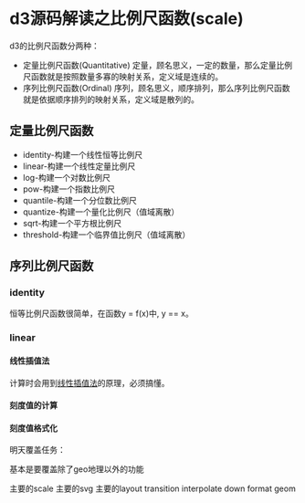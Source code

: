 # d3源码解读之比例尺函数(scale)

d3的比例尺函数分两种：
- 定量比例尺函数(Quantitative)
  定量，顾名思义，一定的数量，那么定量比例尺函数就是按照数量多寡的映射关系，定义域是连续的。
- 序列比例尺函数(Ordinal)
  序列，顾名思义，顺序排列，那么序列比例尺函数就是依据顺序排列的映射关系，定义域是散列的。

## 定量比例尺函数

- identity-构建一个线性恒等比例尺
- linear-构建一个线性定量比例尺
- log-构建一个对数比例尺
- pow-构建一个指数比例尺
- quantile-构建一个分位数比例尺
- quantize-构建一个量化比例尺（值域离散）
- sqrt-构建一个平方根比例尺
- threshold-构建一个临界值比例尺（值域离散）

## 序列比例尺函数




###  identity
恒等比例尺函数很简单，在函数y = f(x)中, y == x。

### linear

#### 线性插值法
计算时会用到[线性插值法][3]的原理，必须搞懂。

#### 刻度值的计算

#### 刻度值格式化


明天覆盖任务：

基本是要覆盖除了geo地理以外的功能

主要的scale
主要的svg
主要的layout
transition
interpolate  down
format
geom




[1]:https://github.com/mbostock/d3/wiki/API--%E4%B8%AD%E6%96%87%E6%89%8B%E5%86%8C#user-content-d3scale-%E6%AF%94%E4%BE%8B%E5%B0%BA "官方API--中文手册"
[3]:http://baike.baidu.com/view/4685624.htm "线性插值法(Linear interpolation)"
